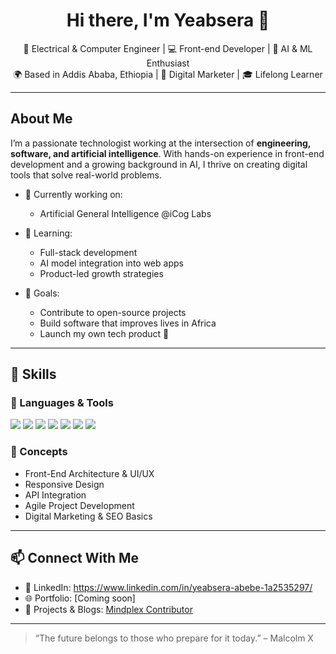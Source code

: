 <h1 align="center">Hi there, I'm Yeabsera 👋</h1>

<p align="center">
  🚀 Electrical & Computer Engineer | 💻 Front-end Developer | 🤖 AI & ML Enthusiast <br/>
  🌍 Based in Addis Ababa, Ethiopia | 📢 Digital Marketer | 🎓 Lifelong Learner
</p>

---

## About Me

I’m a passionate technologist working at the intersection of **engineering, software, and artificial intelligence**. With hands-on experience in front-end development and a growing background in AI, I thrive on creating digital tools that solve real-world problems.

- 🔭 Currently working on:
  - Artificial General Intelligence @iCog Labs

- 🌱 Learning:
  - Full-stack development
  - AI model integration into web apps
  - Product-led growth strategies

- 🎯 Goals:
  - Contribute to open-source projects
  - Build software that improves lives in Africa
  - Launch my own tech product 🚀

---

## 💼 Skills

### 🔧 Languages & Tools
<p>
  <img src="https://img.shields.io/badge/JavaScript-F7DF1E?style=flat&logo=javascript&logoColor=black"/>
  <img src="https://img.shields.io/badge/React-61DAFB?style=flat&logo=react&logoColor=black"/>
  <img src="https://img.shields.io/badge/HTML5-E34F26?style=flat&logo=html5&logoColor=white"/>
  <img src="https://img.shields.io/badge/CSS3-1572B6?style=flat&logo=css3&logoColor=white"/>
  <img src="https://img.shields.io/badge/TailwindCSS-06B6D4?style=flat&logo=tailwindcss&logoColor=white"/>
  <img src="https://img.shields.io/badge/Figma-F24E1E?style=flat&logo=figma&logoColor=white"/>
  <img src="https://img.shields.io/badge/Python-3776AB?style=flat&logo=python&logoColor=white"/>

</p>

### 🧠 Concepts
- Front-End Architecture & UI/UX
- Responsive Design
- API Integration
- Agile Project Development
- Digital Marketing & SEO Basics

---

## 📫 Connect With Me

- 💼 LinkedIn: https://www.linkedin.com/in/yeabsera-abebe-1a2535297/
- 🌐 Portfolio: [Coming soon]
- 🧠 Projects & Blogs: [Mindplex Contributor](https://magazine.mindplex.ai/profile/yeabsera)

---

> “The future belongs to those who prepare for it today.” – Malcolm X
